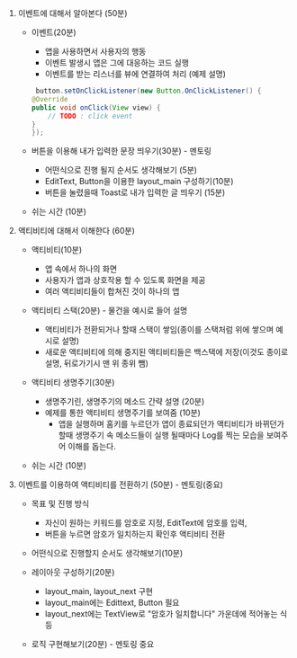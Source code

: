 <!-- 한 수업의 총 시간은 쉬는시간 제외 -->

1. 이벤트에 대해서 알아본다 (50분)
    * 이벤트(20분)
        * 앱을 사용하면서 사용자의 행동
        * 이벤트 발생시 앱은 그에 대응하는 코드 실행
        * 이벤트를 받는 리스너를 뷰에 연결하여 처리 (예제 설명)
        ```java
         button.setOnClickListener(new Button.OnClickListener() {
        @Override
        public void onClick(View view) {
            // TODO : click event
        }
        });
        ```

    * 버튼을 이용해 내가 입력한 문장 띄우기(30분) - 멘토링
        * 어떤식으로 진행 될지 순서도 생각해보기 (5분)
        * EditText, Button을 이용한 layout_main 구성하기(10분)
        * 버튼을 눌렸을때 Toast로 내가 입력한 글 띄우기 (15분) 

    * 쉬는 시간 (10분)

2. 액티비티에 대해서 이해한다 (60분) 
    * 액티비티(10분)
        * 앱 속에서 하나의 화면
        * 사용자가 앱과 상호작용 할 수 있도록 화면을 제공
        * 여러 액티비티들이 합쳐진 것이 하나의 앱

    * 액티비티 스택(20분) - 물건을 예시로 들어 설명
        * 액티비티가 전환되거나 할때 스택이 쌓임(종이를 스택처럼 위에 쌓으며 예시로 설명)
        * 새로운 액티비티에 의해 중지된 액티비티들은 백스택에 저장(이것도 종이로 설명, 뒤로가기시 맨 위 종위 뺌)

    * 액티비티 생명주기(30분)
        * 생명주기린, 생명주기의 메소드 간략 설명 (20분)
        * 예제를 통한 액티비티 생명주기를 보여줌 (10분)
            * 앱을 실행하며 홈키를 누르던가 앱이 종료되던가 액티비티가 바뀌던가 할때 생명주기 속 메소드들이 실행 될때마다 Log를 찍는 모습을 보여주어 이해를 돕는다.

    * 쉬는 시간 (10분)

3. 이벤트를 이용하여 액티비티를 전환하기 (50분) - 멘토링(중요)  
    * 목표 및 진행 방식
        * 자신이 원하는 키워드를 암호로 지정, EditText에 암호를 입력,
        * 버튼을 누르면 암호가 일치하는지 확인후 액티비티 전환

    * 어떤식으로 진행할지 순서도 생각해보기(10분)
    * 레이아웃 구성하기(20분)
        * layout_main, layout_next 구현
        * layout_main에는 Edittext, Button 필요
        * layout_next에는 TextView로 "암호가 일치합니다" 가운데에 적어놓는 식 등

    * 로직 구현해보기(20분) - 멘토링 중요
    

    
